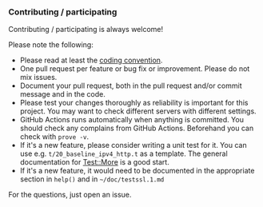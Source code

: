 
### Contributing / participating

Contributing / participating is always welcome!

Please note the following:

* Please read at least the [coding convention](https://github.com/testssl/testssl.sh/blob/3.2/Coding_Convention.md).
* One pull request per feature or bug fix or improvement. Please do not mix issues.
* Document your pull request, both in the pull request and/or commit message and in the code.
* Please test your changes thoroughly as reliability is important for this project. You may want to check different servers with different settings.
* GitHub Actions runs automatically when anything is committed. You should check any complains from GitHub Actions. Beforehand you can check with `prove -v`.
* If it's a new feature, please consider writing a unit test for it. You can use e.g. `t/20_baseline_ipv4_http.t` as a template. The general documentation for [Test::More](https://perldoc.perl.org/Test/More.html) is a good start.
* If it's a new feature, it would need to be documented in the appropriate section in `help()` and in `~/doc/testssl.1.md`

For the questions, just open an issue.
